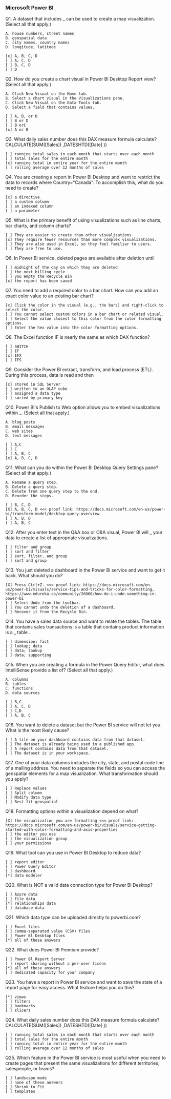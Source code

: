 ﻿### Microsoft Power BI

Q1. A dataset that includes \_ can be used to create a map visualization. (Select all that apply.)

    A. house numbers, street names
    B. geospatial data
    C. city names, country names
    D. longitude, latitude

    [x] A, B, C, D
    [ ] A, C, D
    [ ] B, C, D
    [ ] D

Q2. How do you create a chart visual in Power Bl Desktop Report view? (Select all that apply.)

    A. Click New Visual on the Home tab.
    B. Select a chart visual in the Visualizations pane.
    C. Click New Visual on the Data Tools tab.
    D. Select a field that contains values.

    [ ] A, B, or D
    [ ] B or D
    [ ] B orC
    [x] A or B

Q3. What daily sales number does this DAX measure formula calculate? CALCULATE(SUM([Sales]) ,DATESHTD([Date] ))

    [ ] running total sales in each month that starts over each month
    [ ] total sales for the entire month
    [x] running total in entire year for the entire month
    [ ] rolling average over 12 months of sales

Q4. You are creating a report in Power Bl Desktop and want to restrict the data to records where Country="Canada". To accomplish this, what do you need to create?

    [x] a directive
    [ ] a custom column
    [ ] an indexed column
    [ ] a parameter

Q5. What is the primary benefit of using visualizations such as line charts, bar charts, and column charts?

    [ ] They are easier to create than other visualizations.
    [x] They require fewer resources than more complex visualizations.
    [ ] They are also used in Excel, so they feel familiar to users.
    [ ] They are free to use.

Q6. In Power Bl service, deleted pages are available after deletion until

    [ ] midnight of the day on which they are deleted
    [ ] the next billing cycle
    [ ] you empty the Recycle Bin
    [x] the report has been saved

Q7. You need to add a required color to a bar chart. How can you add an exact color value to an existing bar chart?

    [x] Click the color in the visual (e.g., the bars) and right-click to select the color.
    [ ] You cannot select custom colors in a bar chart or related visual.
    [ ] Select the value closest to this color from the color formatting options.
    [ ] Enter the hex value into the color formatting options.

Q8. The Excel function IF is nearly the same as which DAX function?

    [ ] SWITCH
    [ ] IF
    [x] IFX
    [ ] IFS

Q9. Consider the Power Bl extract, transform, and load process (ETL). During this process, data is read and then

    [x] stored in SQL Server
    [ ] written to an OLAP cube
    [ ] assigned a data type
    [ ] sorted by primary key

Q10. Power Bl's Publish to Web option allows you to embed visualizations within \_. (Select all that apply.)

    A. blog posts
    B. email messages
    C. web sites
    D. text messages

    [ ] A,C
    [ ] C
    [ ] A, B, C
    [x] A, B, C, D

Q11. What can you do within the Power Bl Desktop Query Settings pane? (Select all that apply.)

    A. Rename a query step.
    B. Delete a query step.
    C. Delete from one query step to the end.
    D. Reorder the steps.

    [ ] B, C, D
    [X] A, B, C, D <<< proof link: https://docs.microsoft.com/en-us/power-bi/transform-model/desktop-query-overview
    [ ] A, B, D
    [ ] A, B, C

Q12. After you enter text in the Q&A box or O&A visual, Power Bl will \_ your data to create a list of appropriate visualizations.

    [ ] filter and group
    [ ] sort and filter
    [ ] sort, filter, and group
    [ ] sort and group

Q13. You just deleted a dashboard in the Power Bl service and want to get it back. What should you do?

    [X] Press Ctrl+Z. <<< proof link: https://docs.microsoft.com/en-us/power-bi/visuals/service-tips-and-tricks-for-color-formatting, https://www.edureka.co/community/26060/how-do-i-undo-something-in-power-bi
    [ ] Select Undo from the toolbar.
    [ ] You cannot undo the deletion of a dashboard.
    [ ] Recover it from the Recycle Bin.

Q14. You have a sales data source and want to relate the tables. The table that contains sales transactions is a table that contains product information is a \_ table .

    [ ] dimension; fact
    [ ] lookup; data
    [ ] data; lookup
    [ ] data; supporting

Q15. When you are creating a formula in the Power Query Editor, what does IntelliSense provide a list of? (Select all that apply.)

    A. columns
    B. tables
    C. functions
    D. data sources

    [ ] B,C
    [ ] A, C, D
    [ ] C,D
    [ ] A, B, C

Q16. You want to delete a dataset but the Power Bl service will not let you. What is the most likely cause?

    [ ] A tile on your dashboard contains data from that dataset.
    [ ] The dataset is already being used in a published app.
    [ ] A report contains data from that dataset.
    [ ] The dataset is in your workspace.

Q17. One of your data columns includes the city, state, and postal code line of a mailing address. You need to separate the fields so you can access the geospatial elements for a map visualization. What transformation should you apply?

    [ ] Replace values
    [ ] Split column
    [ ] Modify data type
    [ ] Best fit geospatial

Q18. Formatting options within a visualization depend on what?

    [X] the visualization you are formatting <<< proof link: https://docs.microsoft.com/en-us/power-bi/visuals/service-getting-started-with-color-formatting-and-axis-properties
    [ ] the editor you use
    [ ] the visualization group
    [ ] your permissions

Q19. What tool can you use in Power Bl Desktop to reduce data?

    [ ] report editor
    [ ] Power Query Editor
    [ ] dashboard
    [*] data modeler

Q20. What is NOT a valid data connection type for Power Bl Desktop?

    [ ] Azure data
    [ ] file data
    [*] relationships data
    [ ] database data

Q21. Which data type can be uploaded directly to powerbi.com?

    [ ] Excel files
    [ ] comma-separated value (CSV) files
    [ ] Power Bl Desktop files
    [*] all of these answers

Q22. What does Power Bl Premium provide?

    [ ] Power Bl Report Server
    [ ] report sharing without a per-user licens
    [*] all of these answers
    [ ] dedicated capacity for your company

Q23. You have a report in Power Bl service and want to save the state of a report page for easy access. What feature helps you do this?

    [*] views
    [ ] filters
    [ ] bookmarks
    [ ] slicers

Q24. What daily sales number does this DAX measure formula calculate?
CALCULATE(SUM([Sales]) ,DATESHTD([Date] ))

    [ ] running total sales in each month that starts over each month
    [ ] total sales for the entire month
    [ ] running total in entire year for the entire month
    [ ] rolling average over 12 months of sales

Q25. Which feature in the Power BI service is most useful when you need to create pages that present the same visualizations for different territories, salespeople, or teams?

    [ ] landscape mode
    [ ] none of these answers
    [ ] Shrink to Fit
    [ ] templates 
